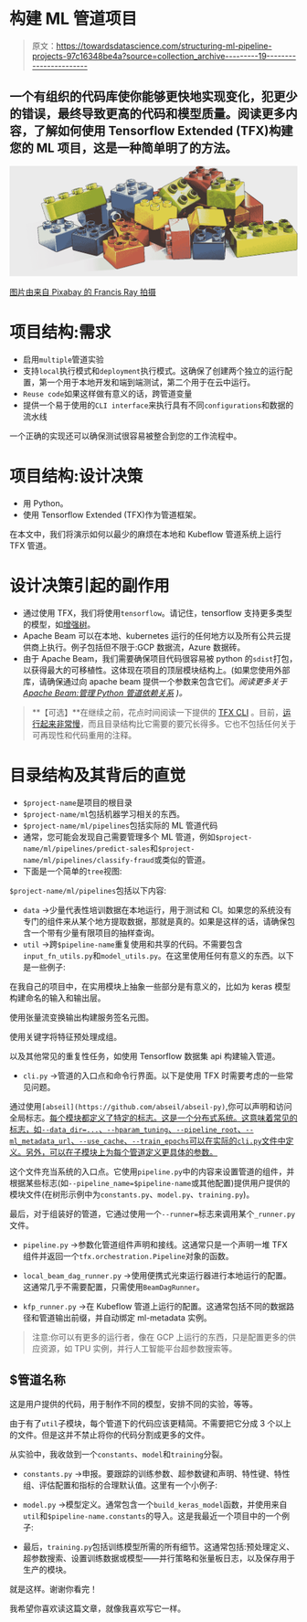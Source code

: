 # 构建 ML 管道项目

> 原文：<https://towardsdatascience.com/structuring-ml-pipeline-projects-97c16348be4a?source=collection_archive---------19----------------------->

## 一个有组织的代码库使你能够更快地实现变化，犯更少的错误，最终导致更高的代码和模型质量。阅读更多内容，了解如何使用 Tensorflow Extended (TFX)构建您的 ML 项目，这是一种简单明了的方法。

![](img/9f3c0a4fd0f3f6a8af856a0864ac1d4e.png)

[图片由来自 Pixabay 的 Francis Ray 拍摄](https://pixabay.com/illustrations/lego-building-game-toy-drawing-3388163/)

# 项目结构:需求

*   启用`multiple`管道实验
*   支持`local`执行模式和`deployment`执行模式。这确保了创建两个独立的运行配置，第一个用于本地开发和端到端测试，第二个用于在云中运行。
*   `Reuse code`如果这样做有意义的话，跨管道变量
*   提供一个易于使用的`CLI interface`来执行具有不同`configurations`和数据的流水线

一个正确的实现还可以确保测试很容易被整合到您的工作流程中。

# 项目结构:设计决策

*   用 Python。
*   使用 Tensorflow Extended (TFX)作为管道框架。

在本文中，我们将演示如何以最少的麻烦在本地和 Kubeflow 管道系统上运行 TFX 管道。

# 设计决策引起的副作用

*   通过使用 TFX，我们将使用`tensorflow`。请记住，tensorflow 支持更多类型的模型，如[增强树](https://www.tensorflow.org/tutorials/estimator/boosted_trees)。
*   Apache Beam 可以在本地、kubernetes 运行的任何地方以及所有公共云提供商上执行。例子包括但不限于:GCP 数据流，Azure 数据砖。
*   由于 Apache Beam，我们需要确保项目代码很容易被 python 的`sdist`打包，以获得最大的可移植性。这体现在项目的顶层模块结构上。(如果您使用外部库，请确保通过向 apache beam 提供一个参数来包含它们。*阅读更多关于* [*Apache Beam:管理 Python 管道依赖关系*](https://beam.apache.org/documentation/sdks/python-pipeline-dependencies/) *)。*

> **【可选】**在继续之前，花点时间阅读一下提供的 [TFX CLI](https://www.tensorflow.org/tfx/guide/cli) 。目前，[运行起来非常慢](https://github.com/tensorflow/tfx/issues/2164)，而且目录结构比它需要的要冗长得多。它也不包括任何关于可再现性和代码重用的注释。

# 目录结构及其背后的直觉

*   `$project-name`是项目的根目录
*   `$project-name/ml`包括机器学习相关的东西。
*   `$project-name/ml/pipelines`包括实际的 ML 管道代码
*   通常，您可能会发现自己需要管理多个 ML 管道，例如`$project-name/ml/pipelines/predict-sales`和`$project-name/ml/pipelines/classify-fraud`或类似的管道。
*   下面是一个简单的`tree`视图:

`$project-name/ml/pipelines`包括以下内容:

*   `data` →少量代表性培训数据在本地运行，用于测试和 CI。如果您的系统没有专门的组件来从某个地方提取数据，那就是真的。如果是这样的话，请确保包含一个带有少量有限项目的抽样查询。
*   `util` →跨`$pipeline-name`重复使用和共享的代码。不需要包含`input_fn_utils.py`和`model_utils.py`。在这里使用任何有意义的东西。以下是一些例子:

在我自己的项目中，在实用模块上抽象一些部分是有意义的，比如为 keras 模型构建命名的输入和输出层。

使用张量流变换输出构建服务签名元图。

使用关键字将特征预处理成组。

以及其他常见的重复性任务，如使用 Tensorflow 数据集 api 构建输入管道。

*   `cli.py` →管道的入口点和命令行界面。以下是使用 TFX 时需要考虑的一些常见问题。

通过使用`[abseil](https://github.com/abseil/abseil-py)`,你可以声明和访问全局标志。[每个模块都定义了特定的标志。这是一个分布式系统。这意味着常见的标志，如`--data_dir=...`、`--hparam_tuning`、`--pipeline_root`、`--ml_metadata_url`、`--use_cache`、`--train_epochs`可以在实际的`cli.py`文件中定义。另外，可以在子模块上为每个管道定义更具体的参数。](https://abseil.io/docs/python/guides/flags)

这个文件充当系统的入口点。它使用`pipeline.py`中的内容来设置管道的组件，并根据某些标志(如`--pipeline_name=$pipeline-name`或其他配置)提供用户提供的模块文件(在树形示例中为`constants.py`、`model.py`、`training.py`)。

最后，对于组装好的管道，它通过使用一个`--runner=`标志来调用某个`_runner.py`文件。

*   `pipeline.py` →参数化管道组件声明和接线。这通常只是一个声明一堆 TFX 组件并返回一个`tfx.orchestration.Pipeline`对象的函数。

*   `local_beam_dag_runner.py` →使用便携式光束运行器进行本地运行的配置。这通常几乎不需要配置，只需使用`BeamDagRunner`。
*   `kfp_runner.py` →在 Kubeflow 管道上运行的配置。这通常包括不同的数据路径和管道输出前缀，并自动绑定 ml-metadata 实例。

> 注意:你可以有更多的运行者，像在 GCP 上运行的东西，只是配置更多的供应资源，如 TPU 实例，并行人工智能平台超参数搜索等。

## $管道名称

这是用户提供的代码，用于制作不同的模型，安排不同的实验，等等。

由于有了`util`子模块，每个管道下的代码应该更精简。不需要把它分成 3 个以上的文件。但是这并不禁止将你的代码分割成更多的文件。

从实验中，我收敛到一个`constants`、`model`和`training`分裂。

*   `constants.py` →申报。要跟踪的训练参数、超参数键和声明、特性键、特性组、评估配置和指标的合理默认值。这里有一个小例子:

*   `model.py` →模型定义。通常包含一个`build_keras_model`函数，并使用来自`util`和`$pipeline-name.constants`的导入。这是我最近一个项目中的一个例子:

*   最后，`training.py`包括训练模型所需的所有细节。这通常包括:预处理定义、超参数搜索、设置训练数据或模型——并行策略和张量板日志，以及保存用于生产的模块。

就是这样。谢谢你看完！

我希望你喜欢读这篇文章，就像我喜欢写它一样。